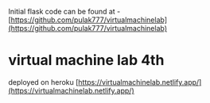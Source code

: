 Initial flask code can be found at - [https://github.com/pulak777/virtualmachinelab](https://github.com/pulak777/virtualmachinelab)

# virtual machine lab 4th

deployed on heroku
[https://virtualmachinelab.netlify.app/](https://virtualmachinelab.netlify.app/)
